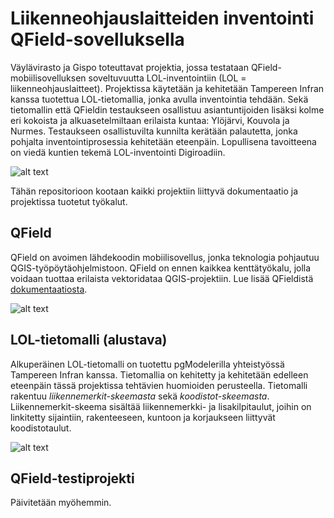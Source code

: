 # Liikenneohjauslaitteiden inventointi QField-sovelluksella

Väylävirasto ja Gispo toteuttavat projektia, jossa testataan QField-mobiilisovelluksen soveltuvuutta LOL-inventointiin (LOL = liikenneohjauslaitteet). Projektissa käytetään ja kehitetään Tampereen Infran kanssa tuotettua LOL-tietomallia, jonka avulla inventointia tehdään. Sekä tietomallin että QFieldin testaukseen osallistuu asiantuntijoiden lisäksi kolme eri kokoista ja alkuasetelmiltaan erilaista kuntaa: Ylöjärvi, Kouvola ja Nurmes. Testaukseen osallistuvilta kunnilta kerätään palautetta, jonka pohjalta inventointiprosessia kehitetään eteenpäin. Lopullisena tavoitteena on viedä kuntien tekemä LOL-inventointi Digiroadiin.

![alt text](https://github.com/finnishtransportagency/digiroad-QField/blob/main/media/prosessimalli.png "Prosessimalli")

Tähän repositorioon kootaan kaikki projektiin liittyvä dokumentaatio ja projektissa tuotetut työkalut.
## QField

QField on avoimen lähdekoodin mobiilisovellus, jonka teknologia pohjautuu QGIS-työpöytäohjelmistoon. QField on ennen kaikkea kenttätyökalu, jolla voidaan tuottaa erilaista vektoridataa QGIS-projektiin. Lue lisää QFieldistä [dokumentaatiosta](https://qfield.org/docs/fi/).

![alt text](https://github.com/finnishtransportagency/digiroad-QField/blob/main/media/qfield_ui.png "QField")

## LOL-tietomalli (alustava)

Alkuperäinen LOL-tietomalli on tuotettu pgModelerilla yhteistyössä Tampereen Infran kanssa. Tietomallia on kehitetty ja kehitetään edelleen eteenpäin tässä projektissa tehtävien huomioiden perusteella. Tietomalli rakentuu *liikennemerkit-skeemasta* sekä *koodistot-skeemasta*. Liikennemerkit-skeema sisältää liikennemerkki- ja lisakilpitaulut, joihin on linkitetty sijaintiin, rakenteeseen, kuntoon ja korjaukseen liittyvät koodistotaulut.

![alt text](https://github.com/finnishtransportagency/digiroad-QField/blob/main/media/lol-tietomalli.png "Tietomalli")

## QField-testiprojekti

Päivitetään myöhemmin.
